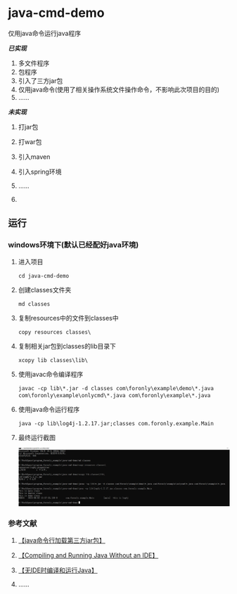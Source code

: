 # java-cmd-demo
仅用java命令运行java程序

***已实现***

1.   多文件程序
2.   包程序
3.   引入了三方jar包
4.   仅用java命令(使用了相关操作系统文件操作命令，不影响此次项目的目的)
5.   ......

***未实现***

1. 打jar包
2. 打war包
3. 引入maven
4. 引入spring环境
5.	......

4.   


## 运行

### windows环境下(默认已经配好java环境)
1.   进入项目

     ```shell
     cd java-cmd-demo
     ```

2.   创建classes文件夹

     ```shell
     md classes
     ```

3.   复制resources中的文件到classes中

     ```shell
     copy resources classes\
     ```

4.   复制相关jar包到classes的lib目录下

     ```shell
     xcopy lib classes\lib\
     ```

5.   使用javac命令编译程序

     ```shell
     javac -cp lib\*.jar -d classes com\foronly\example\demo\*.java com\foronly\example\onlycmd\*.java com\foronly\example\*.java
     ```

6.   使用java命令运行程序

     ```shell
     java -cp lib\log4j-1.2.17.jar;classes com.foronly.example.Main
     ```

7.   最终运行截图

     ![image-20230602155847507](Images/image-20230602155847507.png)



### 参考文献

1.    [【java命令行加载第三方jar包】](https://juejin.cn/s/java%E5%91%BD%E4%BB%A4%E8%A1%8C%E5%8A%A0%E8%BD%BD%E7%AC%AC%E4%B8%89%E6%96%B9jar%E5%8C%85)

2.    [【Compiling and Running Java Without an IDE】](https://dzone.com/articles/compiling-and-running-java)

3.    [【无IDE时编译和运行Java】](https://www.cnblogs.com/GarfieldEr007/p/9953844.html)
4.    ......
